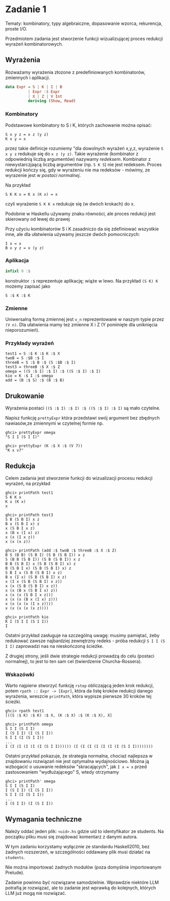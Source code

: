 # Zadanie 1

Tematy: kombinatory, typy algebraiczne, dopasowanie wzorca, rekurencja, proste I/O.

Przedmiotem zadania jest stworzenie funkcji wizualizującej proces redukcji wyrażeń kombinatorowych.

## Wyrażenia

Rozważamy wyrażenia złozone z predefiniowanych kombinatorów, zmiennych  i aplikacji.


``` haskell
data Expr = S | K | I | B 
          | Expr :$ Expr 
          | X | Z | V Int  
          deriving (Show, Read)
```

### Kombinatory
Podstawowe kombinatory to S i K, których zachowanie można opisać:

```
S x y z = x z (y z)
K x y = x
```

przez takie definicje rozumiemy "dla dowolnych wyrażeń x,y,z, wyrażenie `S x y z` redukuje się do `x z (y z)`. Takie wyrażenie (kombinator z odpowiednią liczbą argumentów) nazywamy *redeksem*. Kombinator z niewystarczjaącą liczbą argumentów (np. `S K S`) nie jest redeksem. Proces redukcji kończy się, gdy w wyrażeniu nie ma redeksów - mówimy, ze wyrazenie jest w *postaci normalnej*.

Na przykład

```
S K K x = K x (K x) = x
```
czyli wyrażenie `S K K x` redukuje się (w dwóch krokach) do x.

Podobnie w Haskellu używamy znaku równości, ale proces redukcji jest skierowany od lewej do prawej

Przy użyciu kombinatorów S i K zasadniczo da się zdefiniować wszystkie inne, ale dla ułatwienia używamy jeszcze dwóch pomocniczych:

```
I x = x
B x y z = x (y z)
```

### Aplikacja

``` haskell 
infixl 9 :$
```

konstruktor `:$` reprezentuje aplikację; wiąże w lewo.
Na przykład `(S K) K` możemy zapisać jako

```
S :$ K :$ K
```

### Zmienne

Uniwersalną formą zmiennej jest `v_n` reprezentowane w naszym typie przez `(V n)`. Dla ułatwienia mamy też zmienne X i Z (Y pominięte dla uniknięcia nieporozumień).

### Przykłady wyrażeń

```
test1 = S :$ K :$ K :$ X
twoB = S :$B :$ I
threeB = S :$ B :$ (S :$B :$ I)
test3 = threeB :$ X :$ Z
omega = ((S :$ I) :$ I) :$ ((S :$ I) :$ I)
kio = K :$ I :$ omega
add = (B :$ S) :$ (B :$ B)
```

## Drukowanie

Wyrażenia postaci `((S :$ I) :$ I) :$ ((S :$ I) :$ I)` są mało czytelne.

Napisz funkcję `prettyExpr` która przedstawi swój argument bez zbędnych nawiasów,ze zmiennymi w czytelnej formie np.

```
ghci> prettyExpr omega
"S I I (S I I)"

ghci> prettyExpr (K :$ X :$ (V 7))
"K x v7"
```

## Redukcja 

Celem zadania jest stworzenie funkcji do wizualizacji procesu redukcji wyrażeń, na przykład

```
ghci> printPath test1
S K K x
K x (K x)
x

ghci> printPath test3
S B (S B I) x z
B x (S B I x) z
x (S B I x z)
x (B x (I x) z)
x (x (I x z))
x (x (x z))

ghci> printPath (add :$ twoB :$ threeB :$ X :$ Z)
B S (B B) (S B I) (S B (S B I)) x z
S (B B (S B I)) (S B (S B I)) x z
B B (S B I) x (S B (S B I) x) z
B (S B I x) (S B (S B I) x) z
S B I x (S B (S B I) x z)
B x (I x) (S B (S B I) x z)
x (I x (S B (S B I) x z))
x (x (S B (S B I) x z))
x (x (B x (S B I x) z))
x (x (x (S B I x z)))
x (x (x (B x (I x) z)))
x (x (x (x (I x z))))
x (x (x (x (x z))))

ghci> printPath kio
K I (S I I (S I I))
I
```

Ostatni przykład zasługuje na szczególną uwagę: musimy pamiętać, żeby redukować zawsze najbardziej zewnętrzny redeks - próba redukcji `S I I (S I I)` zaprowadzi nas na nieskończoną ścieżke.

Z drugiej strony, jeśli dwie strategie redukcji prowadzą do celu (postaci normalnej),
to jest to ten sam cel (twierdzenie Churcha-Rossera).

### Wskazówki

Warto najpierw stworzyć funkcję `rstep` obliczającą jeden krok redukcji,
potem `rpath :: Expr -> [Expr]`, która da listę kroków redukcji danego wyrażenia, wreszcie `printPath`, która wypisze pierwsze 30 kroków tej ścieżki.

```
ghci> rpath test1
[((S :$ K) :$ K) :$ X, (K :$ X) :$ (K :$ X), X]

ghci> printPath omega
S I I (S I I)
I (S I I) (I (S I I))
S I I (I (S I I))
...
I (I (I (I (I (I (S I I)))))) (I (I (I (I (I (I (I (S I I))))))))
```

Ostatni przykład pokazuje, że strategia normalna, chociaż najlepsza w znajdowaniu rozwiązań nie jest optymalna wydajnościowo. Można ją wzbogacić o usuwanie redeksów "skracających", jak `I x = x` przed zastosowaniem "wydłużającego" S, wtedy otrzymamy

```
ghci> printPath' omega
S I I (S I I)
I (S I I) (I (S I I))
S I I (I (S I I))
...
I (S I I) (I (S I I))
```

## Wymagania techniczne

Należy oddać jeden plik: `<uid>.hs` gdzie uid to identyfikator ze students. Na początku pliku musi się znajdować komentarz z danymi autora.

W tym zadaniu korzystamy wyłącznie ze standardu Haskell2010, bez żadnych rozszerzeń,
w szczególności oddawany plik musi działać na `students`.

Nie można importować żadnych modułów (poza domyślnie importowanym Prelude). 

Zadanie powinno być rozwiązane samodzielnie. Wprawdzie niektóre LLM potrafią je rozwiązać, ale to zadanie jest wprawką do kolejnych, których LLM już mogą nie rozwiązać.

